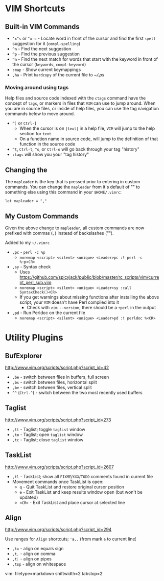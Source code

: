 # VIM Shortcuts #

## Built-in VIM Commands ##
- `^x^s` or `^x-s` - Locate word in front of the cursor and find the first
  `spell` suggestion for it (`compl-spelling`)
- `^n` - Find the next suggestion
- `^p` - Find the previous suggestion
- `^n` - Find the next match for words that start with the keyword in front of
  the cursor (`keywords`, `compl-keyword`)
- `:map` - Show current keymappings
- `,ha` - Print `hardcopy` of the current file to _~/<filename>.ps_

### Moving around using tags ###
Help files and source code indexed with the `ctags` command have the concept
of `tags`, or markers in files that `VIM` can use to jump around.  When you
are in source files, or inside of help files, you can use the tag navigation
commands below to move around.

- `^]` or `Ctrl-]`
  - When the cursor is on `|text|` in a help file, `VIM` will jump to the help
    section for `text`
  - On a function name in source code, will jump to the definition of that
    function in the source code
- `^t`, `Ctrl-t`, `^o`, or `Ctrl-o` will go back through your tag "history"
- `:tags` will show you  your "tag history"

## Changing the <Leader> ##
The `mapleader` is the key that is pressed prior to entering in custom
commands.  You can change the `mapleader` from it's default of "\" to
something else using this command in your `$HOME/.vimrc`:

    let mapleader = ","

## My Custom Commands ##
Given the above change to `mapleader`, all custom commands are now prefixed
with commas (`,`) instead of backslashes ("\").

Added to my `~/.vimrc`
- `,pc` - `perl -c %p`
  - `noremap <script> <silent> <unique> <Leader>pc :! perl -c %:p<CR>`
- `,sy` - Syntax check
  - Uses
    https://github.com/spicyjack/public/blob/master/rc_scripts/vim/current_perl_sub.vim
  - `noremap <script> <silent> <unique> <Leader>sy :call SyntaxCheck()<CR>`
  - If you get warnings about missing functions after installing the above
    script, your `VIM` doesn't have Perl compiled into it
    - Check with `vim --version`, there should be a `+perl` in the output
- `,pd` - Run Perldoc on the current file
  - `noremap <script> <silent> <unique> <Leader>pd :! perldoc %<CR>`

# Utility Plugins #

## BufExplorer ##
http://www.vim.org/scripts/script.php?script_id=42
- `,be` - switch between files in buffers, full screen
- `,bs` - switch between files, horizontal split
- `,bv` - switch between files, vertical split
- `^^` (`Ctrl-^`) - switch between the two most recently used buffers

## Taglist ##
http://www.vim.org/scripts/script.php?script_id=273
- `,tt` - Taglist; toggle `taglist` window
- `,to` - Taglist; open `taglist` window
- `,tc` - Taglist; close `taglist` window

## TaskList ##
http://www.vim.org/scripts/script.php?script_id=2607
- `,tl` - TaskList; show all `FIXME`/`XXX`/`TODO` comments found in current
  file
- Movement commands once TaskList is open:
  - `q` - Quit TaskList and restore original cursor position
  - `e` - Exit TaskList and keep results window open (but won't be updated)
  - `<CR>` - Exit TaskList and place cursor at selected line

## Align ##
http://www.vim.org/scripts/script.php?script_id=294

Use ranges for `Align` shortcuts; `'a,.` (from mark `a` to current line)
- `,t=` - align on equals sign
- `,t,` - align on comma
- `,t|` - align on pipes
- `,tsp` - align on whitespace

vim: filetype=markdown shiftwidth=2 tabstop=2
